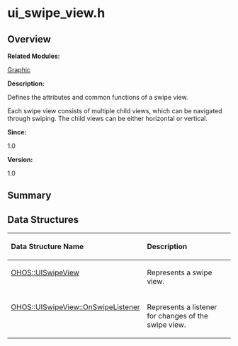 # ui\_swipe\_view.h<a name="EN-US_TOPIC_0000001054879518"></a>

## **Overview**<a name="section1737466172093528"></a>

**Related Modules:**

[Graphic](graphic.md)

**Description:**

Defines the attributes and common functions of a swipe view. 

Each swipe view consists of multiple child views, which can be navigated through swiping. The child views can be either horizontal or vertical.

**Since:**

1.0

**Version:**

1.0

## **Summary**<a name="section608094039093528"></a>

## Data Structures<a name="nested-classes"></a>

<a name="table1389464088093528"></a>
<table><thead align="left"><tr id="row1985775153093528"><th class="cellrowborder" valign="top" width="50%" id="mcps1.1.3.1.1"><p id="p351137328093528"><a name="p351137328093528"></a><a name="p351137328093528"></a>Data Structure Name</p>
</th>
<th class="cellrowborder" valign="top" width="50%" id="mcps1.1.3.1.2"><p id="p1703175581093528"><a name="p1703175581093528"></a><a name="p1703175581093528"></a>Description</p>
</th>
</tr>
</thead>
<tbody><tr id="row2005919573093528"><td class="cellrowborder" valign="top" width="50%" headers="mcps1.1.3.1.1 "><p id="p870052328093528"><a name="p870052328093528"></a><a name="p870052328093528"></a><a href="ohos-uiswipeview.md">OHOS::UISwipeView</a></p>
</td>
<td class="cellrowborder" valign="top" width="50%" headers="mcps1.1.3.1.2 "><p id="p838662098093528"><a name="p838662098093528"></a><a name="p838662098093528"></a>Represents a swipe view. </p>
</td>
</tr>
<tr id="row1453103290093528"><td class="cellrowborder" valign="top" width="50%" headers="mcps1.1.3.1.1 "><p id="p2113453699093528"><a name="p2113453699093528"></a><a name="p2113453699093528"></a><a href="ohos-uiswipeview-onswipelistener.md">OHOS::UISwipeView::OnSwipeListener</a></p>
</td>
<td class="cellrowborder" valign="top" width="50%" headers="mcps1.1.3.1.2 "><p id="p1841692386093528"><a name="p1841692386093528"></a><a name="p1841692386093528"></a>Represents a listener for changes of the swipe view. </p>
</td>
</tr>
</tbody>
</table>

